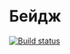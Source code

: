 # Бейдж

[![Build status](https://ci.appveyor.com/api/projects/status/25dg09qydapxj0uq?svg=true)](https://ci.appveyor.com/project/byzyka/set)